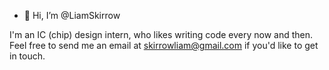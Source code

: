 - 👋 Hi, I’m @LiamSkirrow
<!-- - 👀 I’m interested in ...
- 🌱 I’m currently learning ...
- 💞️ I’m looking to collaborate on ...
- 📫 How to reach me ...
--->

I'm an IC (chip) design intern, who likes writing code every now and then. Feel free to send me an email at skirrowliam@gmail.com if you'd like to get in touch.

<!---
LiamSkirrow/LiamSkirrow is a ✨ special ✨ repository because its `README.md` (this file) appears on your GitHub profile.
You can click the Preview link to take a look at your changes.
--->
